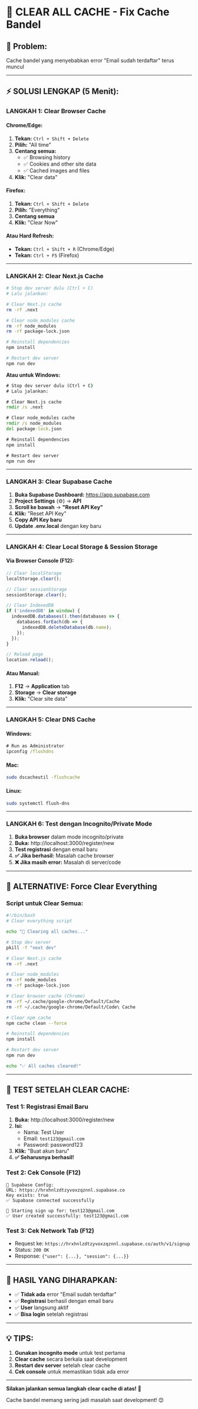 # 🧹 CLEAR ALL CACHE - Fix Cache Bandel

## 🎯 **Problem:**
Cache bandel yang menyebabkan error "Email sudah terdaftar" terus muncul

---

## ⚡ **SOLUSI LENGKAP (5 Menit):**

### **LANGKAH 1: Clear Browser Cache**

#### **Chrome/Edge:**
1. **Tekan:** `Ctrl + Shift + Delete`
2. **Pilih:** "All time"
3. **Centang semua:**
   - ✅ Browsing history
   - ✅ Cookies and other site data
   - ✅ Cached images and files
4. **Klik:** "Clear data"

#### **Firefox:**
1. **Tekan:** `Ctrl + Shift + Delete`
2. **Pilih:** "Everything"
3. **Centang semua**
4. **Klik:** "Clear Now"

#### **Atau Hard Refresh:**
- **Tekan:** `Ctrl + Shift + R` (Chrome/Edge)
- **Tekan:** `Ctrl + F5` (Firefox)

---

### **LANGKAH 2: Clear Next.js Cache**

```bash
# Stop dev server dulu (Ctrl + C)
# Lalu jalankan:

# Clear Next.js cache
rm -rf .next

# Clear node_modules cache
rm -rf node_modules
rm -rf package-lock.json

# Reinstall dependencies
npm install

# Restart dev server
npm run dev
```

**Atau untuk Windows:**
```cmd
# Stop dev server dulu (Ctrl + C)
# Lalu jalankan:

# Clear Next.js cache
rmdir /s .next

# Clear node_modules cache
rmdir /s node_modules
del package-lock.json

# Reinstall dependencies
npm install

# Restart dev server
npm run dev
```

---

### **LANGKAH 3: Clear Supabase Cache**

1. **Buka Supabase Dashboard:** https://app.supabase.com
2. **Project Settings** (⚙️) → **API**
3. **Scroll ke bawah** → **"Reset API Key"**
4. **Klik:** "Reset API Key"
5. **Copy API Key baru**
6. **Update .env.local** dengan key baru

---

### **LANGKAH 4: Clear Local Storage & Session Storage**

#### **Via Browser Console (F12):**
```javascript
// Clear localStorage
localStorage.clear();

// Clear sessionStorage
sessionStorage.clear();

// Clear IndexedDB
if ('indexedDB' in window) {
  indexedDB.databases().then(databases => {
    databases.forEach(db => {
      indexedDB.deleteDatabase(db.name);
    });
  });
}

// Reload page
location.reload();
```

#### **Atau Manual:**
1. **F12** → **Application** tab
2. **Storage** → **Clear storage**
3. **Klik:** "Clear site data"

---

### **LANGKAH 5: Clear DNS Cache**

#### **Windows:**
```cmd
# Run as Administrator
ipconfig /flushdns
```

#### **Mac:**
```bash
sudo dscacheutil -flushcache
```

#### **Linux:**
```bash
sudo systemctl flush-dns
```

---

### **LANGKAH 6: Test dengan Incognito/Private Mode**

1. **Buka browser** dalam mode incognito/private
2. **Buka:** http://localhost:3000/register/new
3. **Test registrasi** dengan email baru
4. **✅ Jika berhasil:** Masalah cache browser
5. **❌ Jika masih error:** Masalah di server/code

---

## 🔧 **ALTERNATIVE: Force Clear Everything**

### **Script untuk Clear Semua:**

```bash
#!/bin/bash
# Clear everything script

echo "🧹 Clearing all caches..."

# Stop dev server
pkill -f "next dev"

# Clear Next.js cache
rm -rf .next

# Clear node_modules
rm -rf node_modules
rm -rf package-lock.json

# Clear browser cache (Chrome)
rm -rf ~/.cache/google-chrome/Default/Cache
rm -rf ~/.cache/google-chrome/Default/Code\ Cache

# Clear npm cache
npm cache clean --force

# Reinstall dependencies
npm install

# Restart dev server
npm run dev

echo "✅ All caches cleared!"
```

---

## 🧪 **TEST SETELAH CLEAR CACHE:**

### **Test 1: Registrasi Email Baru**
1. **Buka:** http://localhost:3000/register/new
2. **Isi:**
   - Nama: Test User
   - Email: `test123@gmail.com`
   - Password: password123
3. **Klik:** "Buat akun baru"
4. **✅ Seharusnya berhasil!**

### **Test 2: Cek Console (F12)**
```
🔧 Supabase Config:
URL: https://hrxhnlzdtzyvoxzqznnl.supabase.co
Key exists: true
✅ Supabase connected successfully

🚀 Starting sign up for: test123@gmail.com
✅ User created successfully: test123@gmail.com
```

### **Test 3: Cek Network Tab (F12)**
- Request ke: `https://hrxhnlzdtzyvoxzqznnl.supabase.co/auth/v1/signup`
- Status: `200 OK`
- Response: `{"user": {...}, "session": {...}}`

---

## 🎯 **HASIL YANG DIHARAPKAN:**

- ✅ **Tidak ada** error "Email sudah terdaftar"
- ✅ **Registrasi** berhasil dengan email baru
- ✅ **User** langsung aktif
- ✅ **Bisa login** setelah registrasi

---

## 💡 **TIPS:**

1. **Gunakan incognito mode** untuk test pertama
2. **Clear cache** secara berkala saat development
3. **Restart dev server** setelah clear cache
4. **Cek console** untuk memastikan tidak ada error

---

**Silakan jalankan semua langkah clear cache di atas!** 🧹

Cache bandel memang sering jadi masalah saat development! 😊
